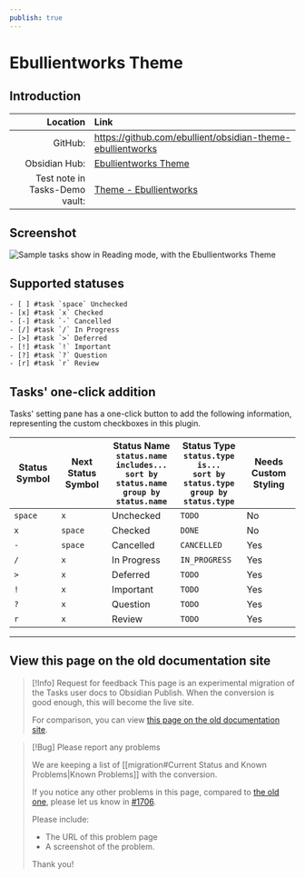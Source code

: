 ```yaml
---
publish: true
---
```


# Ebullientworks Theme

## Introduction

|                       Location | Link                                                                                                                                                                |
| ------------------------------:|:------------------------------------------------------------------------------------------------------------------------------------------------------------------- |
|                        GitHub: | <https://github.com/ebullient/obsidian-theme-ebullientworks>                                                                                                        |
|                  Obsidian Hub: | [Ebullientworks Theme](https://publish.obsidian.md/hub/02+-+Community+Expansions/02.05+All+Community+Expansions/Themes/Ebullientworks)                              |
| Test note in Tasks-Demo vault: | [Theme - Ebullientworks](https://github.com/obsidian-tasks-group/obsidian-tasks/blob/main/resources/sample_vaults/Tasks-Demo/Styling/Theme%20-%20Ebullientworks.md) |

## Screenshot

![Sample tasks show in Reading mode, with the Ebullientworks Theme](../../../images/theme-ebullientworks-reading-view.png)

## Supported statuses

<!-- snippet: DocsSamplesForStatuses.test.Theme_Ebullientworks Text.approved.txt -->
```txt
- [ ] #task `space` Unchecked
- [x] #task `x` Checked
- [-] #task `-` Cancelled
- [/] #task `/` In Progress
- [>] #task `>` Deferred
- [!] #task `!` Important
- [?] #task `?` Question
- [r] #task `r` Review
```
<!-- endSnippet -->

## Tasks' one-click addition

Tasks' setting pane has a one-click button to add the following information, representing the custom checkboxes in this plugin.

<!-- placeholder to force blank line before included text --> <!-- include: DocsSamplesForStatuses.test.Theme_Ebullientworks Table.approved.md -->

| Status Symbol | Next Status Symbol | Status Name<br>`status.name includes...`<br>`sort by status.name`<br>`group by status.name` | Status Type<br>`status.type is...`<br>`sort by status.type`<br>`group by status.type` | Needs Custom Styling |
| ----- | ----- | ----- | ----- | ----- |
| `space` | `x` | Unchecked | `TODO` | No |
| `x` | `space` | Checked | `DONE` | No |
| `-` | `space` | Cancelled | `CANCELLED` | Yes |
| `/` | `x` | In Progress | `IN_PROGRESS` | Yes |
| `>` | `x` | Deferred | `TODO` | Yes |
| `!` | `x` | Important | `TODO` | Yes |
| `?` | `x` | Question | `TODO` | Yes |
| `r` | `x` | Review | `TODO` | Yes |

<!-- placeholder to force blank line after included text --> <!-- endInclude -->

---

## View this page on the old documentation site

> [!Info] Request for feedback
> This page is an experimental migration of the Tasks user docs to Obsidian Publish. When the conversion is good enough, this will become the live site.
>
> For comparison, you can view [this page on the old documentation site](https://obsidian-tasks-group.github.io/obsidian-tasks/reference/status-collections/ebullientworks-theme/).

> [!Bug] Please report any problems
>
> We are keeping a list of [[migration#Current Status and Known Problems|Known Problems]] with the conversion.
>
> If you notice any other problems in this page, compared to [the old one](https://obsidian-tasks-group.github.io/obsidian-tasks/reference/status-collections/ebullientworks-theme/), please let us know in [#1706](https://github.com/obsidian-tasks-group/obsidian-tasks/issues/1706#issuecomment-1454284835).
>
> Please include:
>
> - The URL of this problem page
> - A screenshot of the problem.
>
> Thank you!
